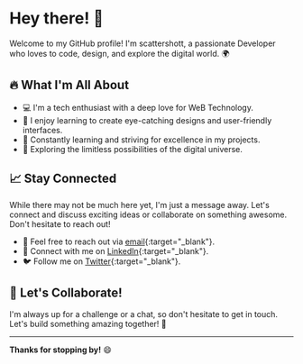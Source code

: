 # Hey there! 👋

Welcome to my GitHub profile! I'm scattershott, a passionate Developer who loves to code, design, and explore the digital world. 🌍

## 🔥 What I'm All About

- 💻 I'm a tech enthusiast with a deep love for WeB Technology.
- 🎨 I enjoy learning to create eye-catching designs and user-friendly interfaces.
- 🚀 Constantly learning and striving for excellence in my projects.
- 🌟 Exploring the limitless possibilities of the digital universe.

## 📈 Stay Connected

While there may not be much here yet, I'm just a message away. Let's connect and discuss exciting ideas or collaborate on something awesome. Don't hesitate to reach out!

- 📧 Feel free to reach out via [email](mailto:p.rajeshkumar2603@gmail.com){:target="_blank"}.
- 💬 Connect with me on [LinkedIn](https://www.linkedin.com/in/rajesh-kumar-scattershott){:target="_blank"}.
- 🐦 Follow me on [Twitter](https://twitter.com/scattershott_xx){:target="_blank"}.


## 🌟 Let's Collaborate!

I'm always up for a challenge or a chat, so don't hesitate to get in touch. Let's build something amazing together! 💪

---

**Thanks for stopping by!** 😄
